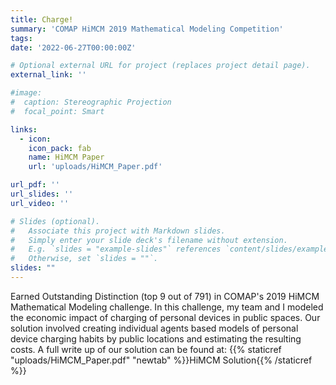 ```yaml
---
title: Charge!
summary: 'COMAP HiMCM 2019 Mathematical Modeling Competition'
tags:
date: '2022-06-27T00:00:00Z'

# Optional external URL for project (replaces project detail page).
external_link: ''

#image: 
#  caption: Stereographic Projection
#  focal_point: Smart

links:
  - icon: 
    icon_pack: fab
    name: HiMCM Paper
    url: 'uploads/HiMCM_Paper.pdf'

url_pdf: ''
url_slides: ''
url_video: ''

# Slides (optional).
#   Associate this project with Markdown slides.
#   Simply enter your slide deck's filename without extension.
#   E.g. `slides = "example-slides"` references `content/slides/example-slides.md`.
#   Otherwise, set `slides = ""`.
slides: ""
---
```


Earned Outstanding Distinction (top 9 out of 791) in COMAP's 2019 HiMCM Mathematical Modeling challenge. In this challenge, my team and I modeled the economic impact of charging of personal devices in public spaces. Our solution involved creating individual agents based models of personal device charging habits by public locations and estimating the resulting costs. A full write up of our solution can be found at: {{% staticref "uploads/HiMCM_Paper.pdf" "newtab" %}}HiMCM Solution{{% /staticref %}}